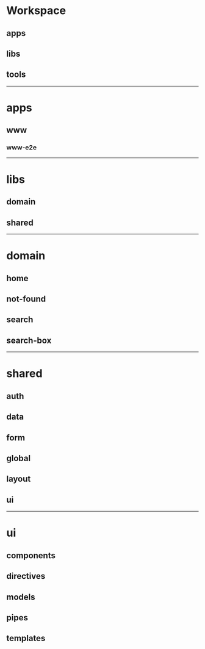 # Workspace

## apps
## libs
## tools

---

# apps

## www
### www-e2e

---

# libs

## domain
## shared

---

# domain

## home
## not-found
## search
## search-box

---

# shared

## auth
## data
## form
## global
## layout
## ui

---

# ui

## components
## directives
## models
## pipes
## templates
